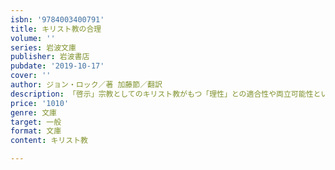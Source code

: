 ```yaml
---
isbn: '9784003400791'
title: キリスト教の合理
volume: ''
series: 岩波文庫
publisher: 岩波書店
pubdate: '2019-10-17'
cover: ''
author: ジョン・ロック／著 加藤節／翻訳
description: 「啓示」宗教としてのキリスト教がもつ「理性」との適合性や両立可能性といった合-理性的性格を論じる．
price: '1010'
genre: 文庫
target: 一般
format: 文庫
content: キリスト教

---
```

